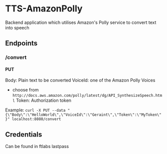 # TTS-AmazonPolly
Backend application which utilises Amazon's Polly service to convert text into speech

## Endpoints

### /convert
#### PUT
Body: Plain text to be converted
VoiceId: one of the Amazon Polly Voices
* choose from `http://docs.aws.amazon.com/polly/latest/dg/API_SynthesizeSpeech.html`
Token: Authorization token

Example:
`curl -X PUT --data "{\"Body\":\"HelloWorld\",\"VoiceId\":\"Geraint\",\"Token\":\"MyToken\"}" localhost:8080/convert`  

## Credentials

Can be found in ftlabs lastpass